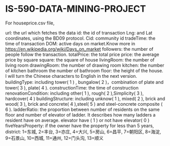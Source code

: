 # IS-590-DATA-MINING-PROJECT
For houseprice.csv file,

url: the url which fetches the data
id: the id of transaction
Lng: and Lat coordinates, using the BD09 protocol.
Cid: community id
tradeTime: the time of transaction
DOM: active days on market.Know more in https://en.wikipedia.org/wiki/Days_on_market
followers: the number of people follow the transaction.
totalPrice: the total price
price: the average price by square
square: the square of house
livingRoom: the number of living room
drawingRoom: the number of drawing room
kitchen: the number of kitchen
bathroom the number of bathroom
floor: the height of the house. I will turn the Chinese characters to English in the next version.
buildingType: including tower( 1 ) , bungalow( 2 )，combination of plate and tower( 3 ), plate( 4 ).
constructionTime: the time of construction
renovationCondition: including other( 1 ), rough( 2 ),Simplicity( 3 ), hardcover( 4 )
buildingStructure: including unknow( 1 ), mixed( 2 ), brick and wood( 3 ), brick and concrete( 4 ),steel( 5 ) and steel-concrete composite ( 6 ).
ladderRatio: the proportion between number of residents on the same floor and number of elevator of ladder. It describes how many ladders a resident have on average.
elevator have ( 1 ) or not have elevator( 0 )
fiveYearsProperty: if the owner have the property for less than 5 years,
district: 1=东城, 2=丰台, 3=亦庄, 4=大兴, 5=房山, 6=昌平, 7=朝阳区, 8=海淀, 9=石景山, 10=西城, 11=通州, 12=门头沟, 13=顺义 

